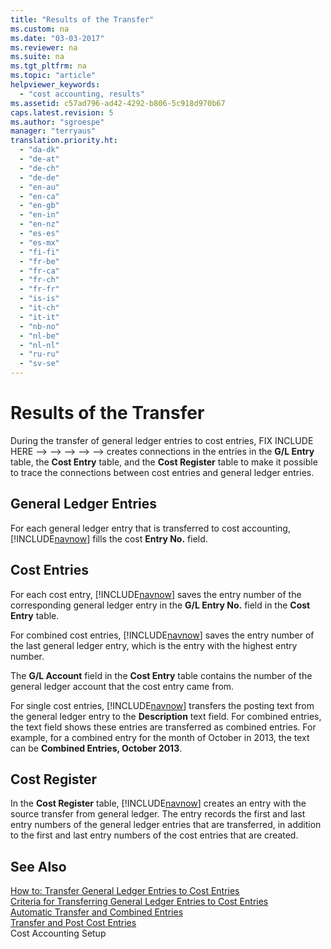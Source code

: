 ```yaml
---
title: "Results of the Transfer"
ms.custom: na
ms.date: "03-03-2017"
ms.reviewer: na
ms.suite: na
ms.tgt_pltfrm: na
ms.topic: "article"
helpviewer_keywords: 
  - "cost accounting, results"
ms.assetid: c57ad796-ad42-4292-b806-5c918d970b67
caps.latest.revision: 5
ms.author: "sgroespe"
manager: "terryaus"
translation.priority.ht: 
  - "da-dk"
  - "de-at"
  - "de-ch"
  - "de-de"
  - "en-au"
  - "en-ca"
  - "en-gb"
  - "en-in"
  - "en-nz"
  - "es-es"
  - "es-mx"
  - "fi-fi"
  - "fr-be"
  - "fr-ca"
  - "fr-ch"
  - "fr-fr"
  - "is-is"
  - "it-ch"
  - "it-it"
  - "nb-no"
  - "nl-be"
  - "nl-nl"
  - "ru-ru"
  - "sv-se"
---
```

# Results of the Transfer
During the transfer of general ledger entries to cost entries, FIX INCLUDE HERE<!--FIX INCLUDE HERE<!--FIX INCLUDE HERE<!--FIX INCLUDE HERE<!--FIX INCLUDE HERE<!--FIX INCLUDE HERE<!--[!INCLUDE[navnow](../ApplicationDesign/includes/navnow_md.md)] --> --> --> --> --> --> creates connections in the entries in the **G\/L Entry** table, the **Cost Entry** table, and the **Cost Register** table to make it possible to trace the connections between cost entries and general ledger entries.  
  
## General Ledger Entries  
 For each general ledger entry that is transferred to cost accounting, [!INCLUDE[navnow](../ApplicationDesign/includes/navnow_md.md)] fills the cost **Entry No.** field.  
  
## Cost Entries  
 For each cost entry, [!INCLUDE[navnow](../ApplicationDesign/includes/navnow_md.md)] saves the entry number of the corresponding general ledger entry in the **G\/L Entry No.** field in the **Cost Entry** table.  
  
 For combined cost entries, [!INCLUDE[navnow](../ApplicationDesign/includes/navnow_md.md)] saves the entry number of the last general ledger entry, which is the entry with the highest entry number.  
  
 The **G\/L Account** field in the **Cost Entry** table contains the number of the general ledger account that the cost entry came from.  
  
 For single cost entries, [!INCLUDE[navnow](../ApplicationDesign/includes/navnow_md.md)] transfers the posting text from the general ledger entry to the **Description** text field. For combined entries, the text field shows these entries are transferred as combined entries. For example, for a combined entry for the month of October in 2013, the text can be **Combined Entries, October 2013**.  
  
## Cost Register  
 In the **Cost Register** table, [!INCLUDE[navnow](../ApplicationDesign/includes/navnow_md.md)] creates an entry with the source transfer from general ledger. The entry records the first and last entry numbers of the general ledger entries that are transferred, in addition to the first and last entry numbers of the cost entries that are created.  
  
## See Also  
 [How to: Transfer General Ledger Entries to Cost Entries](../Finance/how-to-transfer-general-ledger-entries-to-cost-entries.md)   
 [Criteria for Transferring General Ledger Entries to Cost Entries](../Finance/criteria-for-transferring-general-ledger-entries-to-cost-entries.md)   
 [Automatic Transfer and Combined Entries](../Finance/automatic-transfer-and-combined-entries.md)   
 [Transfer and Post Cost Entries](../Finance/transfer-and-post-cost-entries.md)   
 Cost Accounting Setup